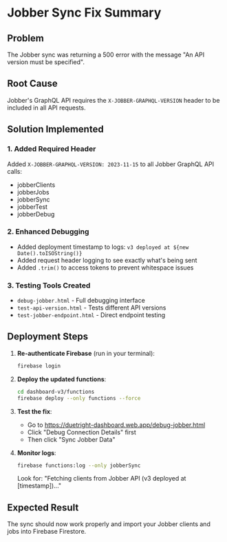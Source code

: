 # Jobber Sync Fix Summary

## Problem
The Jobber sync was returning a 500 error with the message "An API version must be specified".

## Root Cause
Jobber's GraphQL API requires the `X-JOBBER-GRAPHQL-VERSION` header to be included in all API requests.

## Solution Implemented

### 1. Added Required Header
Added `X-JOBBER-GRAPHQL-VERSION: 2023-11-15` to all Jobber GraphQL API calls:
- jobberClients
- jobberJobs  
- jobberSync
- jobberTest
- jobberDebug

### 2. Enhanced Debugging
- Added deployment timestamp to logs: `v3 deployed at ${new Date().toISOString()}`
- Added request header logging to see exactly what's being sent
- Added `.trim()` to access tokens to prevent whitespace issues

### 3. Testing Tools Created
- `debug-jobber.html` - Full debugging interface
- `test-api-version.html` - Tests different API versions
- `test-jobber-endpoint.html` - Direct endpoint testing

## Deployment Steps

1. **Re-authenticate Firebase** (run in your terminal):
   ```bash
   firebase login
   ```

2. **Deploy the updated functions**:
   ```bash
   cd dashboard-v3/functions
   firebase deploy --only functions --force
   ```

3. **Test the fix**:
   - Go to https://duetright-dashboard.web.app/debug-jobber.html
   - Click "Debug Connection Details" first
   - Then click "Sync Jobber Data"

4. **Monitor logs**:
   ```bash
   firebase functions:log --only jobberSync
   ```
   Look for: "Fetching clients from Jobber API (v3 deployed at [timestamp])..."

## Expected Result
The sync should now work properly and import your Jobber clients and jobs into Firebase Firestore.
